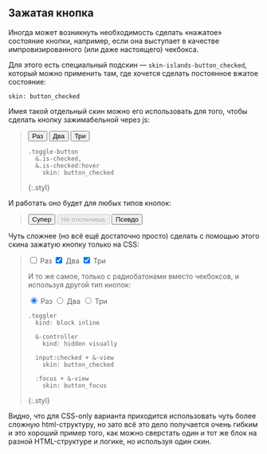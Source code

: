 ---
---

## Зажатая кнопка

Иногда может возникнуть необходимость сделать «нажатое» состояние кнопки, например, если она выступает в качестве импровизированного (или даже настоящего) чекбокса.

Для этого есть специальный подскин — `skin-islands-button_checked`, который можно применить там, где хочется сделать постоянное вжатое состояние:

    skin: button_checked

Имея такой отдельный скин можно его использовать для того, чтобы сделать кнопку зажимабельной через js:

> <div>
>     <button class="button toggle-button" type="button">
>         <span class="button-content">Раз</span>
>     </button>
>     <button class="button toggle-button is-checked" type="button">
>         <span class="button-content">Два</span>
>     </button>
>     <button class="button toggle-button is-checked" type="button">
>         <span class="button-content">Три</span>
>     </button>
> </div>
>
>     .toggle-button
>       &.is-checked,
>       &.is-checked:hover
>         skin: button_checked
> {:.styl}

И работать оно будет для любых типов кнопок:

> <div>
>     <button class="super-button toggle-button is-checked" type="button">
>         <span class="button-content">Супер</span>
>     </button>
>     <button class="button toggle-button is-checked is-disabled" type="button" disabled="disabled">
>         <span class="button-content">Не отключишь</span>
>     </button>
>     <button class="pseudo-button toggle-button" type="button">
>         <span class="button-content">Псевдо</span>
>     </button>
> </div>

Чуть сложнее (но всё ещё достаточно просто) сделать с помощью этого скина зажатую кнопку только на CSS:

> <label class="toggler">
>     <input class="toggler-controller" type="checkbox">
>     <span class="button toggler-view">
>         <span class="button-content">Раз</span>
>     </span>
> </label>
> <label class="toggler">
>     <input class="toggler-controller" type="checkbox" checked="checked">
>     <span class="button toggler-view">
>         <span class="button-content">Два</span>
>     </span>
> </label>
> <label class="toggler">
>     <input class="toggler-controller" type="checkbox" checked="checked">
>     <span class="button toggler-view">
>         <span class="button-content">Три</span>
>     </span>
> </label>
>
> И то же самое, только с радиобатонами вместо чекбоксов, и используя другой тип кнопок:
>
> <label class="toggler">
>     <input class="toggler-controller" type="radio" name="toggler1" checked="checked">
>     <span class="pseudo-button toggler-view">
>         <span class="button-content">Раз</span>
>     </span>
> </label>
> <label class="toggler">
>     <input class="toggler-controller" type="radio" name="toggler1">
>     <span class="pseudo-button toggler-view">
>         <span class="button-content">Два</span>
>     </span>
> </label>
> <label class="toggler">
>     <input class="toggler-controller" type="radio" name="toggler1">
>     <span class="pseudo-button toggler-view">
>         <span class="button-content">Три</span>
>     </span>
> </label>
>
>     .toggler
>       kind: block inline
>
>       &-controller
>         kind: hidden visually
>
>       input:checked + &-view
>         skin: button_checked
>
>       :focus + &-view
>         skin: button_focus
> {:.styl}

Видно, что для CSS-only варианта приходится использовать чуть более сложную html-структуру, но зато всё это дело получается очень гибким и это хороший пример того, как можно сверстать один и тот же блок на разной HTML-структуре и логике, но используя один скин.
